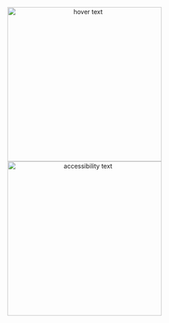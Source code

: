 
<p align="center">
  <img src="C:\Users\1896565\Desktop\download.jpg"" width="350" title="hover text">
  <img src="C:\Users\1896565\Desktop\download.jpg" width="350" alt="accessibility text">
</p>
